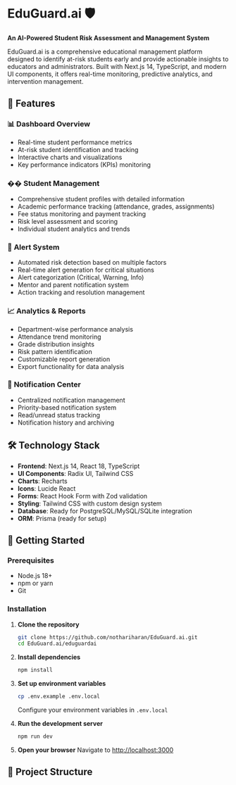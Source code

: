 # EduGuard.ai 🛡️

**An AI-Powered Student Risk Assessment and Management System**

EduGuard.ai is a comprehensive educational management platform designed to identify at-risk students early and provide actionable insights to educators and administrators. Built with Next.js 14, TypeScript, and modern UI components, it offers real-time monitoring, predictive analytics, and intervention management.

## 🌟 Features

### 📊 **Dashboard Overview**
- Real-time student performance metrics
- At-risk student identification and tracking
- Interactive charts and visualizations
- Key performance indicators (KPIs) monitoring

### �� **Student Management**
- Comprehensive student profiles with detailed information
- Academic performance tracking (attendance, grades, assignments)
- Fee status monitoring and payment tracking
- Risk level assessment and scoring
- Individual student analytics and trends

### 🚨 **Alert System**
- Automated risk detection based on multiple factors
- Real-time alert generation for critical situations
- Alert categorization (Critical, Warning, Info)
- Mentor and parent notification system
- Action tracking and resolution management

### 📈 **Analytics & Reports**
- Department-wise performance analysis
- Attendance trend monitoring
- Grade distribution insights
- Risk pattern identification
- Customizable report generation
- Export functionality for data analysis

### 🔔 **Notification Center**
- Centralized notification management
- Priority-based notification system
- Read/unread status tracking
- Notification history and archiving

## 🛠️ Technology Stack

- **Frontend**: Next.js 14, React 18, TypeScript
- **UI Components**: Radix UI, Tailwind CSS
- **Charts**: Recharts
- **Icons**: Lucide React
- **Forms**: React Hook Form with Zod validation
- **Styling**: Tailwind CSS with custom design system
- **Database**: Ready for PostgreSQL/MySQL/SQLite integration
- **ORM**: Prisma (ready for setup)

## 🚀 Getting Started

### Prerequisites
- Node.js 18+ 
- npm or yarn
- Git

### Installation

1. **Clone the repository**
   ```bash
   git clone https://github.com/nothariharan/EduGuard.ai.git
   cd EduGuard.ai/eduguardai
   ```

2. **Install dependencies**
   ```bash
   npm install
   ```

3. **Set up environment variables**
   ```bash
   cp .env.example .env.local
   ```
   Configure your environment variables in `.env.local`

4. **Run the development server**
   ```bash
   npm run dev
   ```

5. **Open your browser**
   Navigate to [http://localhost:3000](http://localhost:3000)

## 📁 Project Structure
